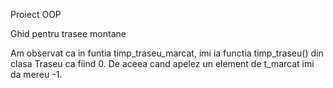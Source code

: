 Proiect OOP

Ghid pentru trasee montane

Am observat ca in funtia timp_traseu_marcat, imi ia functia timp_traseu() din clasa Traseu ca fiind 0.
De aceea cand apelez un element de t_marcat imi da mereu -1.